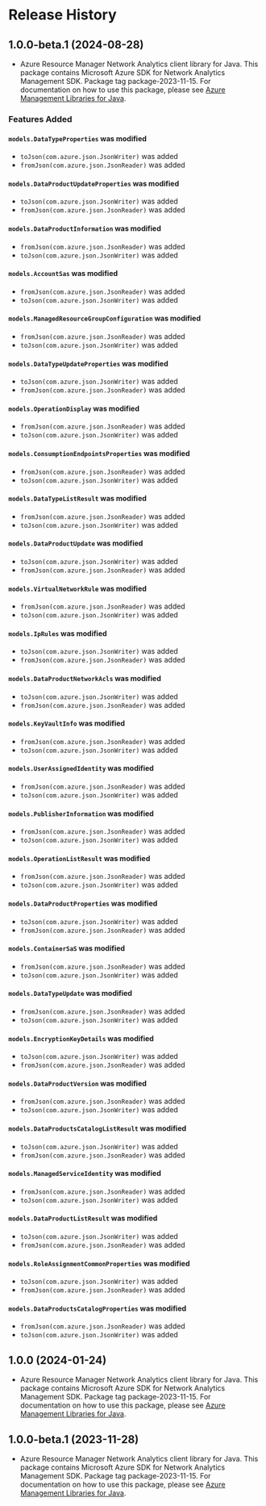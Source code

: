 # Release History

## 1.0.0-beta.1 (2024-08-28)

- Azure Resource Manager Network Analytics client library for Java. This package contains Microsoft Azure SDK for Network Analytics Management SDK.  Package tag package-2023-11-15. For documentation on how to use this package, please see [Azure Management Libraries for Java](https://aka.ms/azsdk/java/mgmt).

### Features Added

#### `models.DataTypeProperties` was modified

* `toJson(com.azure.json.JsonWriter)` was added
* `fromJson(com.azure.json.JsonReader)` was added

#### `models.DataProductUpdateProperties` was modified

* `toJson(com.azure.json.JsonWriter)` was added
* `fromJson(com.azure.json.JsonReader)` was added

#### `models.DataProductInformation` was modified

* `fromJson(com.azure.json.JsonReader)` was added
* `toJson(com.azure.json.JsonWriter)` was added

#### `models.AccountSas` was modified

* `fromJson(com.azure.json.JsonReader)` was added
* `toJson(com.azure.json.JsonWriter)` was added

#### `models.ManagedResourceGroupConfiguration` was modified

* `fromJson(com.azure.json.JsonReader)` was added
* `toJson(com.azure.json.JsonWriter)` was added

#### `models.DataTypeUpdateProperties` was modified

* `toJson(com.azure.json.JsonWriter)` was added
* `fromJson(com.azure.json.JsonReader)` was added

#### `models.OperationDisplay` was modified

* `fromJson(com.azure.json.JsonReader)` was added
* `toJson(com.azure.json.JsonWriter)` was added

#### `models.ConsumptionEndpointsProperties` was modified

* `fromJson(com.azure.json.JsonReader)` was added
* `toJson(com.azure.json.JsonWriter)` was added

#### `models.DataTypeListResult` was modified

* `fromJson(com.azure.json.JsonReader)` was added
* `toJson(com.azure.json.JsonWriter)` was added

#### `models.DataProductUpdate` was modified

* `toJson(com.azure.json.JsonWriter)` was added
* `fromJson(com.azure.json.JsonReader)` was added

#### `models.VirtualNetworkRule` was modified

* `fromJson(com.azure.json.JsonReader)` was added
* `toJson(com.azure.json.JsonWriter)` was added

#### `models.IpRules` was modified

* `toJson(com.azure.json.JsonWriter)` was added
* `fromJson(com.azure.json.JsonReader)` was added

#### `models.DataProductNetworkAcls` was modified

* `toJson(com.azure.json.JsonWriter)` was added
* `fromJson(com.azure.json.JsonReader)` was added

#### `models.KeyVaultInfo` was modified

* `fromJson(com.azure.json.JsonReader)` was added
* `toJson(com.azure.json.JsonWriter)` was added

#### `models.UserAssignedIdentity` was modified

* `fromJson(com.azure.json.JsonReader)` was added
* `toJson(com.azure.json.JsonWriter)` was added

#### `models.PublisherInformation` was modified

* `fromJson(com.azure.json.JsonReader)` was added
* `toJson(com.azure.json.JsonWriter)` was added

#### `models.OperationListResult` was modified

* `fromJson(com.azure.json.JsonReader)` was added
* `toJson(com.azure.json.JsonWriter)` was added

#### `models.DataProductProperties` was modified

* `toJson(com.azure.json.JsonWriter)` was added
* `fromJson(com.azure.json.JsonReader)` was added

#### `models.ContainerSaS` was modified

* `fromJson(com.azure.json.JsonReader)` was added
* `toJson(com.azure.json.JsonWriter)` was added

#### `models.DataTypeUpdate` was modified

* `fromJson(com.azure.json.JsonReader)` was added
* `toJson(com.azure.json.JsonWriter)` was added

#### `models.EncryptionKeyDetails` was modified

* `toJson(com.azure.json.JsonWriter)` was added
* `fromJson(com.azure.json.JsonReader)` was added

#### `models.DataProductVersion` was modified

* `fromJson(com.azure.json.JsonReader)` was added
* `toJson(com.azure.json.JsonWriter)` was added

#### `models.DataProductsCatalogListResult` was modified

* `toJson(com.azure.json.JsonWriter)` was added
* `fromJson(com.azure.json.JsonReader)` was added

#### `models.ManagedServiceIdentity` was modified

* `fromJson(com.azure.json.JsonReader)` was added
* `toJson(com.azure.json.JsonWriter)` was added

#### `models.DataProductListResult` was modified

* `toJson(com.azure.json.JsonWriter)` was added
* `fromJson(com.azure.json.JsonReader)` was added

#### `models.RoleAssignmentCommonProperties` was modified

* `toJson(com.azure.json.JsonWriter)` was added
* `fromJson(com.azure.json.JsonReader)` was added

#### `models.DataProductsCatalogProperties` was modified

* `fromJson(com.azure.json.JsonReader)` was added
* `toJson(com.azure.json.JsonWriter)` was added

## 1.0.0 (2024-01-24)

- Azure Resource Manager Network Analytics client library for Java. This package contains Microsoft Azure SDK for Network Analytics Management SDK.  Package tag package-2023-11-15. For documentation on how to use this package, please see [Azure Management Libraries for Java](https://aka.ms/azsdk/java/mgmt).

## 1.0.0-beta.1 (2023-11-28)

- Azure Resource Manager Network Analytics client library for Java. This package contains Microsoft Azure SDK for Network Analytics Management SDK.  Package tag package-2023-11-15. For documentation on how to use this package, please see [Azure Management Libraries for Java](https://aka.ms/azsdk/java/mgmt).

